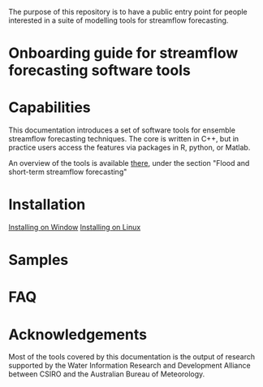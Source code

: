 
The purpose of this repository is to have a public entry point for people interested in a suite of modelling tools for streamflow forecasting. 

# Onboarding guide for streamflow forecasting software tools

# Capabilities

This documentation introduces a set of software tools for ensemble streamflow forecasting techniques. The core is written in C++, but in practice users access the features via packages in R, python, or Matlab.

An overview of the tools is available [there](https://www.csiro.au/en/Research/LWF/Areas/Water-resources/Assessing-water-resources/WIRADA/Data-and-tools), under the section "Flood and short-term streamflow forecasting"

# Installation

[Installing on Window](./doc/install_windows.md)
[Installing on Linux](./doc/install_linux.md)

# Samples

# FAQ

# Acknowledgements

Most of the tools covered by this documentation is the output of research supported by the Water Information Research and Development Alliance between CSIRO and the Australian Bureau of Meteorology.
